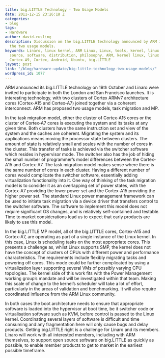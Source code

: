 ```yaml
---
title: big.LITTLE Technology - Two Usage Models
date: 2011-12-15 23:26:18 Z
categories:
- blog
tags:
- Hardware
author: david.rusling
description: Discussion on the big.LITTLE technology announced by ARM in October and
  the two usage models.
keywords: Linaro, linux kernel, ARM Linux, Linux, tools, kernel, linux on ARM, open
  source, software, distribution, philosophy, ARM, kernel linux, linux software, ARM
  Cortex-A9, Cortex, Android, Ubuntu, big.LITTLE
layout: post
link: "/blog/hardware-update/big-little-technology-two-usage-models/"
wordpress_id: 1077
---
```


ARM announced its big.LITTLE technology on 19th October and Linaro were invited to participate in both the London and San Francisco launches. It is interesting technology, with two clusters of Cortex ARMv7 architecture cores (Cortex-A15 and Cortex-A7) joined together via a coherent interconnect. ARM has proposed two usage models, task migration and MP.

In the task migration model, either the cluster of Cortex-A15 cores or the cluster of Cortex-A7 cores is executing the system and its tasks at any given time. Both clusters have the same instruction set and view of the system and the caches are coherent. Migrating the system and its applications means moving the processor state between clusters. The amount of state is relatively small and scales with the number of cores in the cluster. This transfer of tasks is achieved via the switcher software which resides in hypervisor mode. The switcher also has the job of hiding the small number of programmer’s model differences between the Cortex-A15 and Cortex-A7. The task migration model makes sense where there is the same number of cores in each cluster. Having a different number of cores would complicate the switcher software, essentially adding virtualization functionality into it. One way of thinking of the task migration model is to consider it as an overlapping set of power states, with the Cortex-A7 providing the lower power set and the Cortex-A15 providing the higher power set. The standard Linux power management framework can be used to initiate task migration via a device driver that transfers control to the switcher software. The software to implement this model does not require significant OS changes, and is relatively self-contained and testable. Time to market considerations lead us to expect that early products are likely to use this model.

In the big.LITTLE MP model, all of the big.LITTLE cores, Cortex-A15 and Cortex-A7, are operating as part of a single instance of the Linux kernel. In this case, Linux is scheduling tasks on the most appropriate cores. This presents a challenge as, whilst Linux supports SMP, the kernel does not have the concept of clusters of CPUs with different power and performance characteristics. The requirements include flexibly migrating tasks and powering off cores. This mode could be further complicated by using a virtualization layer supporting several VMs of possibly varying CPU topologies. The kernel side of this work fits with the Power Management working group’s mandate and will be investigated within that team. Making this scale of change to the kernel’s scheduler will take a lot of effort, particularly in the areas of validation and benchmarking. It will also require coordinated influence from the ARM Linux community.

In both cases the boot architecture needs to ensure that appropriate software is loaded into the hypervisor at boot time, be it switcher code or virtualisation software such as KVM, before control is passed to the Linux kernel. Coordinating several layers of software is difficult and time consuming and any fragmentation here will only cause bugs and delay products. Getting big.LITTLE right is a challenge for Linaro and its members. Linaro will work with all interested members, including with ARM themselves, to support open source software on big.LITTLE as quickly as possible, to enable member products to get to market in the earliest possible timeframe.
